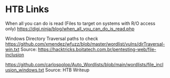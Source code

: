 # HTB Links

When all you can do is read
(Files to target on systems with R/O access only)
https://digi.ninja/blog/when_all_you_can_do_is_read.php

Windows Directory Traversal paths to check
https://github.com/xmendez/wfuzz/blob/master/wordlist/vulns/dirTraversal-win.txt
Source: https://hacktricks.boitatech.com.br/pentesting-web/file-inclusion

https://github.com/carlospolop/Auto_Wordlists/blob/main/wordlists/file_inclusion_windows.txt
Source: HTB Writeup
